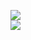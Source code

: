 [![](https://img.shields.io/badge/Made%20With-Github%20Spray-lightgrey.svg?style=for-the-badge&logo=github)](https://github.com/Annihil/github-spray#1294)  
[![](https://i.imgur.com/2DrTn0Z.gif)](https://github.com/Annihil/github-spray)